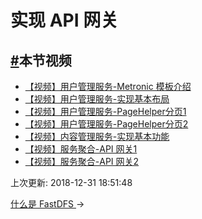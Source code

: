 # 实现 API 网关

## [#](https://funtl.com/zh/apache-dubbo-codeing/#本节视频)本节视频

- [【视频】用户管理服务-Metronic 模板介绍](https://www.bilibili.com/video/av34974446/)
- [【视频】用户管理服务-实现基本布局](https://www.bilibili.com/video/av34974506/)
- [【视频】用户管理服务-PageHelper分页1](https://www.bilibili.com/video/av34974545/)
- [【视频】用户管理服务-PageHelper分页2](https://www.bilibili.com/video/av35001666/)
- [【视频】内容管理服务-实现基本功能](https://www.bilibili.com/video/av35093078/)
- [【视频】服务聚合-API 网关1](https://www.bilibili.com/video/av35094628/)
- [【视频】服务聚合-API 网关2](https://www.bilibili.com/video/av35094901/)

上次更新: 2018-12-31 18:51:48

[什么是 FastDFS ](https://funtl.com/zh/apache-dubbo-codeing/FastDFS-简介.html)→